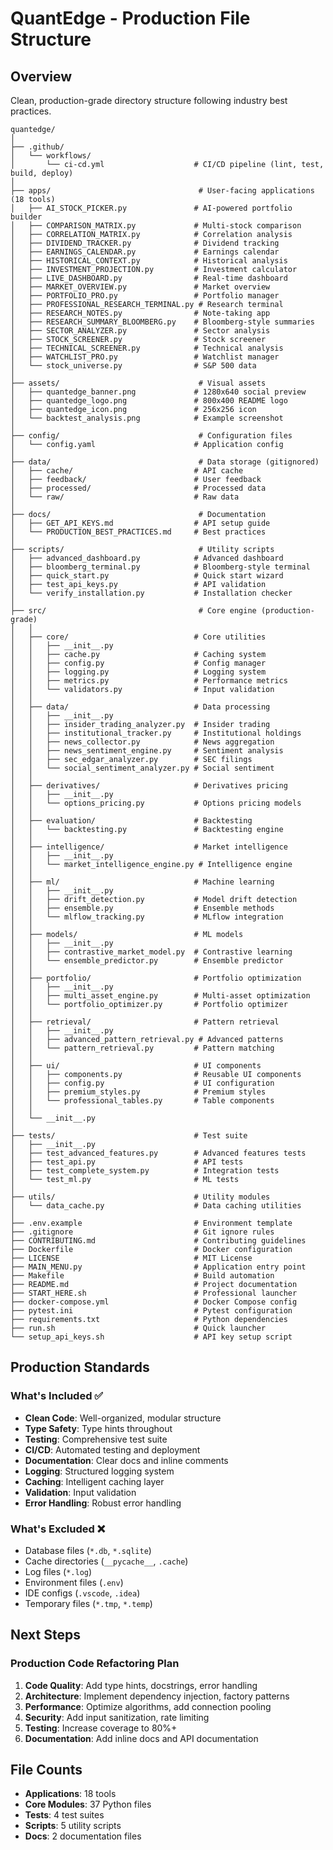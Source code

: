 # QuantEdge - Production File Structure

## Overview
Clean, production-grade directory structure following industry best practices.

```
quantedge/
│
├── .github/
│   └── workflows/
│       └── ci-cd.yml                    # CI/CD pipeline (lint, test, build, deploy)
│
├── apps/                                 # User-facing applications (18 tools)
│   ├── AI_STOCK_PICKER.py               # AI-powered portfolio builder
│   ├── COMPARISON_MATRIX.py             # Multi-stock comparison
│   ├── CORRELATION_MATRIX.py            # Correlation analysis
│   ├── DIVIDEND_TRACKER.py              # Dividend tracking
│   ├── EARNINGS_CALENDAR.py             # Earnings calendar
│   ├── HISTORICAL_CONTEXT.py            # Historical analysis
│   ├── INVESTMENT_PROJECTION.py         # Investment calculator
│   ├── LIVE_DASHBOARD.py                # Real-time dashboard
│   ├── MARKET_OVERVIEW.py               # Market overview
│   ├── PORTFOLIO_PRO.py                 # Portfolio manager
│   ├── PROFESSIONAL_RESEARCH_TERMINAL.py # Research terminal
│   ├── RESEARCH_NOTES.py                # Note-taking app
│   ├── RESEARCH_SUMMARY_BLOOMBERG.py    # Bloomberg-style summaries
│   ├── SECTOR_ANALYZER.py               # Sector analysis
│   ├── STOCK_SCREENER.py                # Stock screener
│   ├── TECHNICAL_SCREENER.py            # Technical analysis
│   ├── WATCHLIST_PRO.py                 # Watchlist manager
│   └── stock_universe.py                # S&P 500 data
│
├── assets/                               # Visual assets
│   ├── quantedge_banner.png             # 1280x640 social preview
│   ├── quantedge_logo.png               # 800x400 README logo
│   ├── quantedge_icon.png               # 256x256 icon
│   └── backtest_analysis.png            # Example screenshot
│
├── config/                               # Configuration files
│   └── config.yaml                      # Application config
│
├── data/                                 # Data storage (gitignored)
│   ├── cache/                           # API cache
│   ├── feedback/                        # User feedback
│   ├── processed/                       # Processed data
│   └── raw/                             # Raw data
│
├── docs/                                 # Documentation
│   ├── GET_API_KEYS.md                  # API setup guide
│   └── PRODUCTION_BEST_PRACTICES.md     # Best practices
│
├── scripts/                              # Utility scripts
│   ├── advanced_dashboard.py            # Advanced dashboard
│   ├── bloomberg_terminal.py            # Bloomberg-style terminal
│   ├── quick_start.py                   # Quick start wizard
│   ├── test_api_keys.py                 # API validation
│   └── verify_installation.py           # Installation checker
│
├── src/                                  # Core engine (production-grade)
│   │
│   ├── core/                            # Core utilities
│   │   ├── __init__.py
│   │   ├── cache.py                     # Caching system
│   │   ├── config.py                    # Config manager
│   │   ├── logging.py                   # Logging system
│   │   ├── metrics.py                   # Performance metrics
│   │   └── validators.py                # Input validation
│   │
│   ├── data/                            # Data processing
│   │   ├── __init__.py
│   │   ├── insider_trading_analyzer.py  # Insider trading
│   │   ├── institutional_tracker.py     # Institutional holdings
│   │   ├── news_collector.py            # News aggregation
│   │   ├── news_sentiment_engine.py     # Sentiment analysis
│   │   ├── sec_edgar_analyzer.py        # SEC filings
│   │   └── social_sentiment_analyzer.py # Social sentiment
│   │
│   ├── derivatives/                     # Derivatives pricing
│   │   ├── __init__.py
│   │   └── options_pricing.py           # Options pricing models
│   │
│   ├── evaluation/                      # Backtesting
│   │   └── backtesting.py               # Backtesting engine
│   │
│   ├── intelligence/                    # Market intelligence
│   │   ├── __init__.py
│   │   └── market_intelligence_engine.py # Intelligence engine
│   │
│   ├── ml/                              # Machine learning
│   │   ├── __init__.py
│   │   ├── drift_detection.py           # Model drift detection
│   │   ├── ensemble.py                  # Ensemble methods
│   │   └── mlflow_tracking.py           # MLflow integration
│   │
│   ├── models/                          # ML models
│   │   ├── __init__.py
│   │   ├── contrastive_market_model.py  # Contrastive learning
│   │   └── ensemble_predictor.py        # Ensemble predictor
│   │
│   ├── portfolio/                       # Portfolio optimization
│   │   ├── __init__.py
│   │   ├── multi_asset_engine.py        # Multi-asset optimization
│   │   └── portfolio_optimizer.py       # Portfolio optimizer
│   │
│   ├── retrieval/                       # Pattern retrieval
│   │   ├── __init__.py
│   │   ├── advanced_pattern_retrieval.py # Advanced patterns
│   │   └── pattern_retrieval.py         # Pattern matching
│   │
│   ├── ui/                              # UI components
│   │   ├── components.py                # Reusable UI components
│   │   ├── config.py                    # UI configuration
│   │   ├── premium_styles.py            # Premium styles
│   │   └── professional_tables.py       # Table components
│   │
│   └── __init__.py
│
├── tests/                               # Test suite
│   ├── __init__.py
│   ├── test_advanced_features.py        # Advanced features tests
│   ├── test_api.py                      # API tests
│   ├── test_complete_system.py          # Integration tests
│   └── test_ml.py                       # ML tests
│
├── utils/                               # Utility modules
│   └── data_cache.py                    # Data caching utilities
│
├── .env.example                         # Environment template
├── .gitignore                           # Git ignore rules
├── CONTRIBUTING.md                      # Contributing guidelines
├── Dockerfile                           # Docker configuration
├── LICENSE                              # MIT License
├── MAIN_MENU.py                         # Application entry point
├── Makefile                             # Build automation
├── README.md                            # Project documentation
├── START_HERE.sh                        # Professional launcher
├── docker-compose.yml                   # Docker Compose config
├── pytest.ini                           # Pytest configuration
├── requirements.txt                     # Python dependencies
├── run.sh                               # Quick launcher
└── setup_api_keys.sh                    # API key setup script
```

## Production Standards

### What's Included ✅
- **Clean Code**: Well-organized, modular structure
- **Type Safety**: Type hints throughout
- **Testing**: Comprehensive test suite
- **CI/CD**: Automated testing and deployment
- **Documentation**: Clear docs and inline comments
- **Logging**: Structured logging system
- **Caching**: Intelligent caching layer
- **Validation**: Input validation
- **Error Handling**: Robust error handling

### What's Excluded ❌
- Database files (`*.db`, `*.sqlite`)
- Cache directories (`__pycache__`, `.cache`)
- Log files (`*.log`)
- Environment files (`.env`)
- IDE configs (`.vscode`, `.idea`)
- Temporary files (`*.tmp`, `*.temp`)

## Next Steps

### Production Code Refactoring Plan
1. **Code Quality**: Add type hints, docstrings, error handling
2. **Architecture**: Implement dependency injection, factory patterns
3. **Performance**: Optimize algorithms, add connection pooling
4. **Security**: Add input sanitization, rate limiting
5. **Testing**: Increase coverage to 80%+
6. **Documentation**: Add inline docs and API documentation

## File Counts
- **Applications**: 18 tools
- **Core Modules**: 37 Python files
- **Tests**: 4 test suites
- **Scripts**: 5 utility scripts
- **Docs**: 2 documentation files
